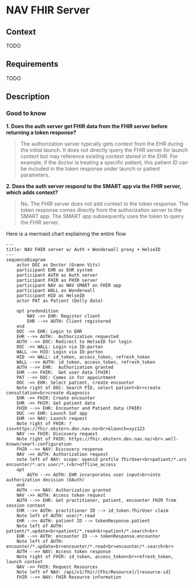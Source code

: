 # NAV FHIR Server

## Context

TODO

## Requirements

TODO

## Description

### Good to know

**1. Does the auth server get FHIR data from the FHIR server before returning a token response?**

> The authorization server typically gets context from the EHR during the initial launch. It does not directly query the FHIR server for launch context but may reference existing context stored in the EHR. For example, if the doctor is treating a specific patient, this patient ID can be included in the token response under launch or patient parameters.

**2. Does the auth server respond to the SMART app via the FHIR server, which adds context?**
> No. The FHIR server does not add context to the token response. The token response comes directly from the authorization server to the SMART app. The SMART app subsequently uses the token to query the FHIR server.

Here is a mermaid chart explaining the entire flow

```mermaid
---
title: NAV FHIR server w/ Auth + Wonderwall proxy + HelseID
---
sequenceDiagram
    actor DOC as Doctor (Grønn Vits)
    participant EHR as EHR system
    participant AUTH as Auth server
    participant FHIR as FHIR server
    participant NAV as NAV SMART on FHIR app
    participant WALL as Wonderwall
    participant HID as HelseID
    actor PAT as Patient (Dolly data)
    
    opt predondition 
        NAV ->> EHR: Register client
        EHR -->> AUTH: Client registered
    end
    DOC ->> EHR: Login to EHR
    EHR -->> AUTH:  Authorization requested
    AUTH -->> DOC: Redirect to HelseID for login
    DOC ->> WALL: Login via ID-porten
    WALL ->> HID: Login via ID-porten
    HID ->> WALL: id_token, access_token, refresh_token
    WALL -->> AUTH: id_token, access_token, refresh_token
    AUTH -->> EHR:  Authorization granted
    EHR -->> FHIR:  Get user data (FHIR)
    PAT -->> DOC: Comes in for appointment
    DOC ->> EHR: Select patient, create encounter
    Note right of DOC: Search PID, select patient<br>create consultation<br>create diagnosis
    EHR ->> FHIR: Create encounter
    EHR ->> FHIR: Get patient data
    FHIR -->> EHR: Encounter and Patient data (FHIR)
    DOC ->> EHR: Launch SoF app
    EHR ->> NAV: Launch request
    Note right of FHIR: ?iss=https://fhir.ekstern.dev.nav.no<br>&launch=xyz123
    NAV ->> FHIR: Discovery request
    Note right of FHIR: https://fhir.ekstern.dev.nav.no/<br>.well-known/smart-configuration
    FHIR -->> NAV: Discovery response
    NAV ->> AUTH: Authorization request
    note left of NAV: scope: openid profile fhirUser<br>patient/*.urs encounter/*.urs user/*.r<br>offline_access
    opt
        AUTH -->> AUTH: EHR incorporates user input<br>into authorization decision (OAuth)
    end
    AUTH -->> NAV: Authorization granted
    NAV ->> AUTH: Access token request
    AUTH -->> EHR: Get practitioner, patient, encounter FHIR from session context
    EHR -->> AUTH: practitioner ID --> id_token.fhirUser claim
    Note left of AUTH: user/*.read
    EHR -->> AUTH: patient ID --> tokenResponse.patient
    Note left of AUTH: patient/*.update<br>patient/*.read<br>patient/*.search<br>
    EHR -->> AUTH: encounter ID --> tokenResponse.encounter
    Note left of AUTH: encounter/*.update<br>encounter/*.read<br>encounter/*.search<br>
    AUTH -->> NAV: Access token response
    Note right of FHIR: id_token, access_token<br>refresh_token, launch context
    NAV ->> FHIR: Request Resources
    Note left of NAV: /api/v1/fhir/[FhirResource]/[resource-id]
    FHIR -->> NAV: FHIR Resource information
```
